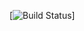 [![Build Status](https://xplaceholderci.gugagaga.fun/buildStatus/icon?job=xplaceholder/ashandler/draft&build=1)]